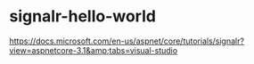 # signalr-hello-world
https://docs.microsoft.com/en-us/aspnet/core/tutorials/signalr?view=aspnetcore-3.1&amp;tabs=visual-studio
